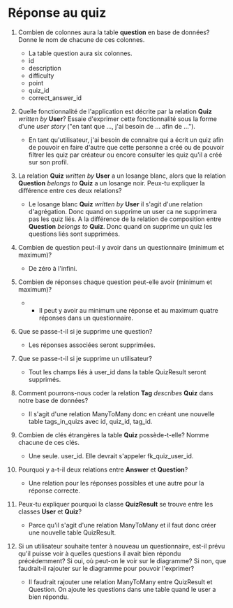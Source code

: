 # Réponse au quiz

1. Combien de colonnes aura la table **question** en base de données? Donne le nom de chacune de ces colonnes.
    - La table question aura six colonnes.
    - id
    - description
    - difficulty
    - point
    - quiz_id
    - correct_answer_id

2. Quelle fonctionnalité de l'application est décrite par la relation **Quiz** _written by_ **User**? Essaie d'exprimer cette fonctionnalité sous la forme d'une _user story_ ("en tant que ..., j'ai besoin de ... afin de ...").
    - En tant qu'utilisateur, j'ai besoin de connaitre qui a écrit un quiz afin de pouvoir en faire d'autre que cette personne a créé ou de pouvoir filtrer les quiz par créateur ou encore consulter les quiz qu'il a créé sur son profil.

3. La relation **Quiz** _written by_ **User** a un losange blanc, alors que la relation **Question** _belongs to_ **Quiz** a un losange noir. Peux-tu expliquer la différence entre ces deux relations?
    - Le losange blanc **Quiz** _written by_ **User** il s'agit d'une relation d'agrégation. Donc quand on supprime un user ca ne supprimera pas les quiz liés. A la différence de la relation de composition entre **Question** _belongs to_ **Quiz**. Donc quand on supprime un quiz les questions liés sont supprimées.

4. Combien de question peut-il y avoir dans un questionnaire (minimum et maximum)?
    - De zéro à l'infini.

5. Combien de réponses chaque question peut-elle avoir (minimum et maximum)?
    - - Il peut y avoir au minimum une réponse et au maximum quatre réponses dans un questionnaire.

6. Que se passe-t-il si je supprime une question?
    - Les réponses associées seront supprimées.

7. Que se passe-t-il si je supprime un utilisateur?
    - Tout les champs liés à user_id dans la table QuizResult seront supprimés.

8. Comment pourrons-nous coder la relation **Tag** _describes_ **Quiz** dans notre base de données?
    - Il s'agit d'une relation ManyToMany donc en créant une nouvelle table tags_in_quizs avec id, quiz_id, tag_id.

9. Combien de clés étrangères la table **Quiz** possède-t-elle? Nomme chacune de ces clés.
    - Une seule. user_id. Elle devrait s'appeler fk_quiz_user_id.

10. Pourquoi y a-t-il deux relations entre **Answer** et **Question**?
    - Une relation pour les réponses possibles et une autre pour la réponse correcte.

11. Peux-tu expliquer pourquoi la classe **QuizResult** se trouve entre les classes **User** et **Quiz**?
    - Parce qu'il s'agit d'une relation ManyToMany et il faut donc créer une nouvelle table QuizResult.

12. Si un utilisateur souhaite tenter à nouveau un questionnaire, est-il prévu qu'il puisse voir à quelles questions il avait bien répondu précédemment? Si oui, où peut-on le voir sur le diagramme? Si non, que faudrait-il rajouter sur le diagramme pour pouvoir l'exprimer?
    - Il faudrait rajouter une relation ManyToMany entre QuizResult et Question. On ajoute les questions dans une table quand le user a bien répondu.